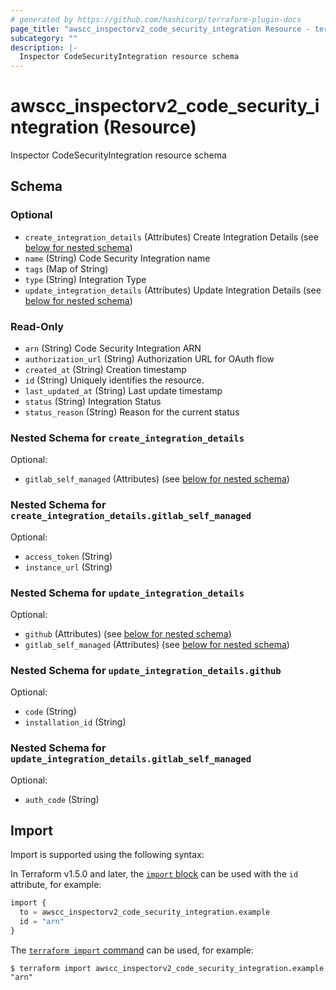 ```yaml
---
# generated by https://github.com/hashicorp/terraform-plugin-docs
page_title: "awscc_inspectorv2_code_security_integration Resource - terraform-provider-awscc"
subcategory: ""
description: |-
  Inspector CodeSecurityIntegration resource schema
---
```


# awscc_inspectorv2_code_security_integration (Resource)

Inspector CodeSecurityIntegration resource schema



<!-- schema generated by tfplugindocs -->
## Schema

### Optional

- `create_integration_details` (Attributes) Create Integration Details (see [below for nested schema](#nestedatt--create_integration_details))
- `name` (String) Code Security Integration name
- `tags` (Map of String)
- `type` (String) Integration Type
- `update_integration_details` (Attributes) Update Integration Details (see [below for nested schema](#nestedatt--update_integration_details))

### Read-Only

- `arn` (String) Code Security Integration ARN
- `authorization_url` (String) Authorization URL for OAuth flow
- `created_at` (String) Creation timestamp
- `id` (String) Uniquely identifies the resource.
- `last_updated_at` (String) Last update timestamp
- `status` (String) Integration Status
- `status_reason` (String) Reason for the current status

<a id="nestedatt--create_integration_details"></a>
### Nested Schema for `create_integration_details`

Optional:

- `gitlab_self_managed` (Attributes) (see [below for nested schema](#nestedatt--create_integration_details--gitlab_self_managed))

<a id="nestedatt--create_integration_details--gitlab_self_managed"></a>
### Nested Schema for `create_integration_details.gitlab_self_managed`

Optional:

- `access_token` (String)
- `instance_url` (String)



<a id="nestedatt--update_integration_details"></a>
### Nested Schema for `update_integration_details`

Optional:

- `github` (Attributes) (see [below for nested schema](#nestedatt--update_integration_details--github))
- `gitlab_self_managed` (Attributes) (see [below for nested schema](#nestedatt--update_integration_details--gitlab_self_managed))

<a id="nestedatt--update_integration_details--github"></a>
### Nested Schema for `update_integration_details.github`

Optional:

- `code` (String)
- `installation_id` (String)


<a id="nestedatt--update_integration_details--gitlab_self_managed"></a>
### Nested Schema for `update_integration_details.gitlab_self_managed`

Optional:

- `auth_code` (String)

## Import

Import is supported using the following syntax:

In Terraform v1.5.0 and later, the [`import` block](https://developer.hashicorp.com/terraform/language/import) can be used with the `id` attribute, for example:

```terraform
import {
  to = awscc_inspectorv2_code_security_integration.example
  id = "arn"
}
```

The [`terraform import` command](https://developer.hashicorp.com/terraform/cli/commands/import) can be used, for example:

```shell
$ terraform import awscc_inspectorv2_code_security_integration.example "arn"
```
